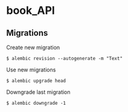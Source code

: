 # book_API

## Migrations

Create new migration
```console
$ alembic revision --autogenerate -m "Text"
```

Use new migrations
```console
$ alembic upgrade head
```

Downgrade last migration
```console
$ alembic downgrade -1
```
